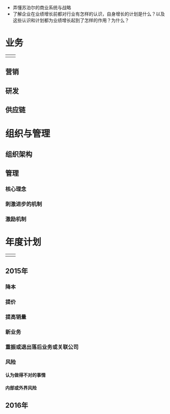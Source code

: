 - 弄懂苏泊尔的商业系统与战略
- 了解企业在业绩增长前都对行业有怎样的认识，自身增长的计划是什么？以及这些认识和计划都为业绩增长起到了怎样的作用？为什么？
# 业务

|     |     |
| --- | --- |
|     |     |

## 营销

## 研发

## 供应链

# 组织与管理

## 组织架构

## 管理
### 核心理念
### 刺激进步的机制
### 激励机制

# 年度计划

|     |     |
| --- | --- |
|     |     |

## 2015年
### 降本
### 提价
### 提高销量
### 新业务
### 重振或退出落后业务或关联公司

### 风险
#### 认为做得不对的事情
#### 内部或外界风险
## 2016年
